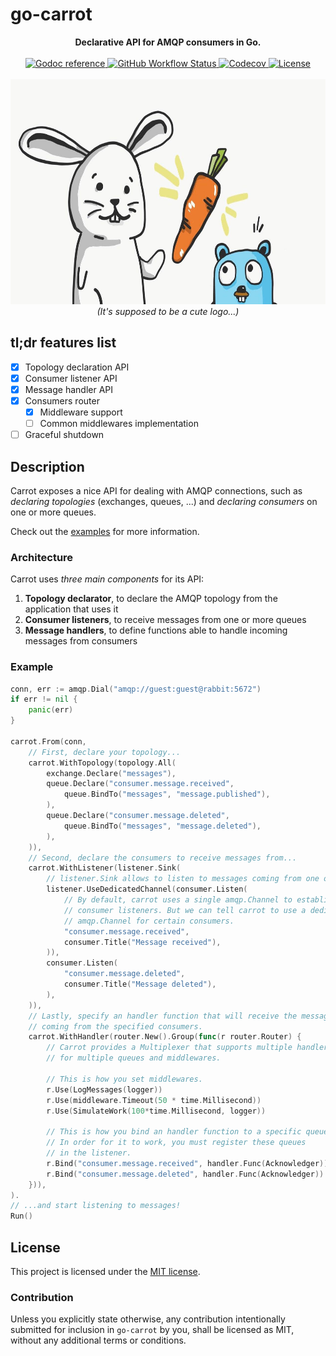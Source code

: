 # go-carrot

<div align="center">
    <strong>
        Declarative API for AMQP consumers in Go.
    </strong>
</div>

<br />

<div align="center">
    <!-- Godoc -->
    <a href="https://godoc.org/github.com/ar3s3ru/go-carrot">
        <img alt="Godoc reference"
            src="https://img.shields.io/badge/godoc-reference-5272B4.svg?style=flat-square">
    </a>
    <!-- Workflow -->
    <a href="">
        <img alt="GitHub Workflow Status"
            src="https://img.shields.io/github/workflow/status/ar3s3ru/go-carrot/Pipeline?style=flat-square">
    </a>
    <!-- Coverage -->
    <a href="https://codecov.io/gh/ar3s3ru/go-carrot">
        <img alt="Codecov"
            src="https://img.shields.io/codecov/c/github/ar3s3ru/go-carrot?style=flat-square">
    </a>
    <!-- License -->
    <a href="LICENSE">
        <img alt="License"
            src="https://img.shields.io/github/license/ar3s3ru/go-carrot?style=flat-square">
    </a>
</div>

<br />

<div align="center">
    <img height=360 src="assets/logo.jpg">
</div>

<div align="center">
    <i>
        (It's supposed to be a cute logo...)
    </i>
</div>

## tl;dr features list

- [x] Topology declaration API
- [x] Consumer listener API
- [x] Message handler API
- [x] Consumers router
  - [x] Middleware support
  - [ ] Common middlewares implementation
- [ ] Graceful shutdown

## Description

Carrot exposes a nice API for dealing with AMQP connections, such as _declaring topologies_ (exchanges, queues, ...) and _declaring consumers_ on one or more queues.

Check out the [examples](examples/simple-consumer/main.go) for more information.

### Architecture

Carrot uses _three main components_ for its API:

1. **Topology declarator**, to declare the AMQP topology from the application that uses it
2. **Consumer listeners**, to receive messages from one or more queues
3. **Message handlers**, to define functions able to handle incoming messages from consumers

### Example

```go
conn, err := amqp.Dial("amqp://guest:guest@rabbit:5672")
if err != nil {
    panic(err)
}

carrot.From(conn,
    // First, declare your topology...
    carrot.WithTopology(topology.All(
        exchange.Declare("messages"),
        queue.Declare("consumer.message.received",
            queue.BindTo("messages", "message.published"),
        ),
        queue.Declare("consumer.message.deleted",
            queue.BindTo("messages", "message.deleted"),
        ),
    )),
    // Second, declare the consumers to receive messages from...
    carrot.WithListener(listener.Sink(
        // listener.Sink allows to listen to messages coming from one or more consumers!
        listener.UseDedicatedChannel(consumer.Listen(
            // By default, carrot uses a single amqp.Channel to establish
            // consumer listeners. But we can tell carrot to use a dedicated
            // amqp.Channel for certain consumers.
            "consumer.message.received",
            consumer.Title("Message received"),
        )),
        consumer.Listen(
            "consumer.message.deleted",
            consumer.Title("Message deleted"),
        ),
    )),
    // Lastly, specify an handler function that will receive the messages
    // coming from the specified consumers.
    carrot.WithHandler(router.New().Group(func(r router.Router) {
        // Carrot provides a Multiplexer that supports multiple handlers
        // for multiple queues and middlewares.

        // This is how you set middlewares.
        r.Use(LogMessages(logger))
        r.Use(middleware.Timeout(50 * time.Millisecond))
        r.Use(SimulateWork(100*time.Millisecond, logger))

        // This is how you bind an handler function to a specific queue.
        // In order for it to work, you must register these queues
        // in the listener.
        r.Bind("consumer.message.received", handler.Func(Acknowledger))
        r.Bind("consumer.message.deleted", handler.Func(Acknowledger))
    })),
).
// ...and start listening to messages!
Run()
```

## License

This project is licensed under the [MIT license](LICENSE).

### Contribution

Unless you explicitly state otherwise, any contribution intentionally submitted for inclusion in `go-carrot` by you, shall be licensed as MIT, without any additional terms or conditions.
